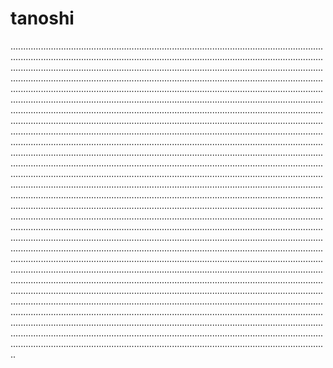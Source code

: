 # tanoshi

..............................................................................................................................................................................................................................................................................................................................................................................................................................................................................................................................................................................................................................................................................................................................................................................................................................................................................................................................................................................................................................................................................................................................................................................................................................................................................................................................................................................................................................................................................................................................................................................................................................................................................................................................................................................................................................................................................................................................................................................................................................................................................................................................................................................................................................................................................................................................................................................................................................................................................................................................................................................................................................................................................................................................................................................................................................................................................................................................................................................................................................................................................................................................................................................................................................................................................................................................................................................................................................................................................................................................................................................................................................................................................................................................................